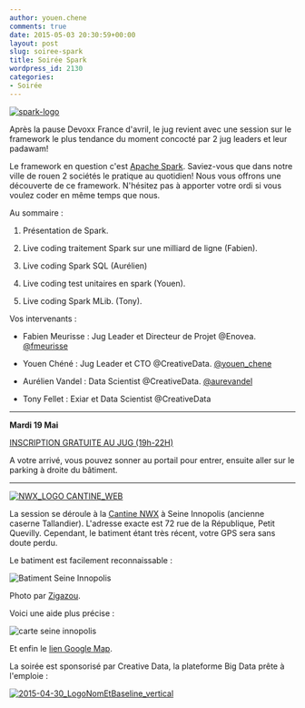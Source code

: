 ```yaml
---
author: youen.chene
comments: true
date: 2015-05-03 20:30:59+00:00
layout: post
slug: soiree-spark
title: Soirée Spark
wordpress_id: 2130
categories:
- Soirée
---
```


[![spark-logo](http://www.normandyjug.org/wp-content/uploads/2015/05/spark-logo.png)](http://www.normandyjug.org/wp-content/uploads/2015/05/spark-logo.png)




Après la pause Devoxx France d'avril, le jug revient avec une session sur le framework le plus tendance du moment concocté par 2 jug leaders et leur padawam!




Le framework en question c'est [Apache Spark](https://spark.apache.org/). Saviez-vous que dans notre ville de rouen 2 sociétés le pratique au quotidien! Nous vous offrons une découverte de ce framework. N'hésitez pas à apporter votre ordi si vous voulez coder en même temps que nous.






Au sommaire :





 
  1. Présentation de Spark.

 
  2. Live coding traitement Spark sur une milliard de ligne (Fabien).


 
  3. Live coding Spark SQL (Aurélien)

 
  4. Live coding test unitaires en spark (Youen).

 
  5. Live coding Spark MLib. (Tony).





Vos intervenants :






  * Fabien Meurisse : Jug Leader et Directeur de Projet @Enovea. [@fmeurisse](https://twitter.com/yfmeurisse)


  * Youen Chéné : Jug Leader et CTO @CreativeData. [@youen_chene](https://twitter.com/youen_chene)


  * Aurélien Vandel : Data Scientist @CreativeData. [@aurevandel](https://twitter.com/aurevandel)


  * Tony Fellet :  Exiar et Data Scientist @CreativeData






* * *




**Mardi 19 Mai**




[INSCRIPTION GRATUITE AU JUG (19h-22H)](http://jugevents.org/jugevents/event/56079)


A votre arrivé, vous pouvez sonner au portail pour entrer, ensuite aller sur le parking à droite du bâtiment.



* * *


[![NWX_LOGO CANTINE_WEB](http://www.normandyjug.org/wp-content/uploads/2015/02/LOGO-CANTINE-NEW-FOND-BLANC.png)](http://www.normandyjug.org/wp-content/uploads/2015/02/LOGO-CANTINE-NEW-FOND-BLANC.png)




La session se déroule à la [Cantine NWX](http://www.nwx.fr/la-cantine) à Seine Innopolis (ancienne caserne Tallandier). L'adresse exacte est 72 rue de la République, Petit Quevilly. Cependant, le batiment étant très récent, votre GPS sera sans doute perdu.



Le batiment est facilement reconnaissable :

![Batiment Seine Innopolis](http://www.codeursenseine.com/assets/img/D4K-seineinnopolis.jpg)


Photo par [Zigazou](http://www.flickr.com/photos/zigazou76/9686223521/).


Voici une aide plus précise :

![carte seine innopolis](http://www.codeursenseine.com/assets/img/D4K-seineinnopolis-map.jpg)



Et enfin le [lien Google Map](https://www.google.fr/maps?sll=49.6613699764283,0.9257406254088969&sspn=1.9345148084234847,5.099799485064161&t=h&q=seine+innopolis,+petit+quevilly&ie=UTF8&hq=seine+innopolis,&hnear=Le+Petit-Quevilly,+Seine-Maritime,+Haute-Normandie&ll=49.428688,1.066261&spn=0.002435,0.003946&z=19&vpsrc=6&iwloc=A&cid=14989999868521566714).



La soirée est sponsorisé par Creative Data, la plateforme Big Data prête à l'emploie :



[
![2015-04-30_LogoNomEtBaseline_vertical](http://www.normandyjug.org/wp-content/uploads/2015/05/2015-04-30_LogoNomEtBaseline_vertical-1024x717.png)
](http://www.creativedata.fr)


